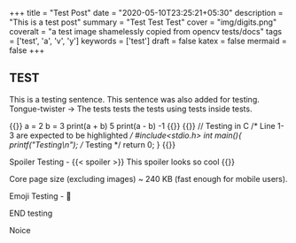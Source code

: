 +++
title = "Test Post"
date = "2020-05-10T23:25:21+05:30"
description = "This is a test post"
summary = "Test Test Test"
cover = "img/digits.png"
coveralt = "a test image shamelessly copied from opencv tests/docs"
tags = ['test', 'a', 'v', 'y']
keywords = ['test']
draft = false
katex = false
mermaid = false
+++

## TEST

This is a testing sentence. This sentence was also added for testing. Tongue-twister -> The tests tests the tests using tests inside tests.

{{<prismjs lang="python" command-line='' user="root" host="h2g2" output="4,6">}}
a = 2
b = 3
print(a + b)
5
print(a - b)
-1
{{</prismjs>}}
{{<prismjs lang="c"  line="1,2,3">}}
// Testing in C
/* Line 1-3 are expected to be highlighted */
#include<stdio.h>
int main(){
    printf("Testing\n");
    /* Testing */
    return 0;
}
{{</prismjs>}}

Spoiler Testing -
{{< spoiler  >}}
This spoiler looks so cool
{{</spoiler>}}

Core page size (excluding images) ~ 240 KB (fast enough for mobile users).

Emoji Testing - :100:

END testing

Noice
